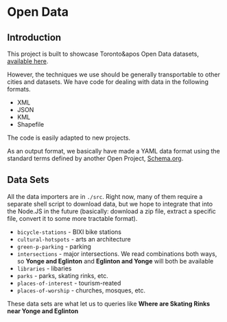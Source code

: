 # Open Data

## Introduction

This project is built to showcase Toronto&apos Open Data
datasets, 
[available here](http://www1.toronto.ca/wps/portal/contentonly?vgnextoid=9e56e03bb8d1e310VgnVCM10000071d60f89RCRD).

However, the techniques we use should be generally transportable to other cities
and datasets. We have code for dealing with data in the following formats.

* XML
* JSON
* KML
* Shapefile

The code is easily adapted to new projects.

As an output format, we basically have made a YAML data format
using the standard terms defined by another Open Project,
[Schema.org](http://schema.org/).

## Data Sets 

All the data importers are in `./src`. 
Right now, many of them require a separate shell script
to download data, but we hope to integrate that into the Node.JS
in the future (basically: download a zip file, extract a specific 
file, convert it to some more tractable format).

* `bicycle-stations` - BIXI bike stations
* `cultural-hotspots` - arts an architecture
* `green-p-parking` - parking
* `intersections` - major intersections. We read combinations both ways, so **Yonge and Eglinton** 
   and **Eglinton and Yonge** will both be available
* `libraries` - libaries
* `parks` - parks, skating rinks, etc.
* `places-of-interest` - tourism-reated
* `places-of-worship` - churches, mosques, etc.

These data sets are what let us to queries like 
**Where are Skating Rinks near Yonge and Eglinton**
